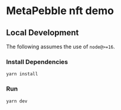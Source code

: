 MetaPebble nft demo
=========================

## Local Development

The following assumes the use of `node@>=16`.

### Install Dependencies

`yarn install`

### Run 

`yarn dev`
